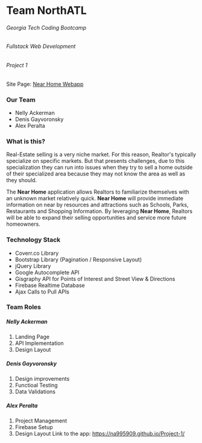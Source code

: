 # Team NorthATL

###### Georgia Tech Coding Bootcamp
###### Fullstack Web Development
###### Project 1
Site Page:
[Near Home Webapp](https://na995909.github.io/Project-1/)

### Our Team
* Nelly Ackerman
* Denis Gayvoronsky
* Alex Peralta

### What is this?

Real-Estate selling is a very niche market. For this reason, Realtor's typically specialize 
on specific markets. But that presents challenges, due to this specialization they can run into issues when they try 
to sell a home outside of their specialized area because they may not know the area as well as they should.

The **Near Home** application allows Realtors to familiarize themselves with an unknown market relatively quick. 
**Near Home** will provide immediate information on near by resources and attractions such as Schools, Parks, 
Restaurants and Shopping Information. By leveraging **Near Home**, Realtors will be able to expand their selling 
opportunities and service more future homeowners. 

### Technology Stack
* Coverr.co Library 
* Bootstrap Library (Pagination / Responsive Layout)
* jQuery Library
* Google Autocomplete API
* Gisgraphy API for Points of Interest and Street View & Directions
* Firebase Realtime Database
* Ajax Calls to Pull APIs

### Team Roles
##### *Nelly Ackerman*
1. Landing Page
1. API Implementation
1. Design Layout

##### *Denis Gayvoronsky*
1. Design improvements
1. Functioal Testing
1. Data Validations

##### *Alex Peralta*
1. Project Management
1. Firebase Setup
1. Design Layout
Link to the app: https://na995909.github.io/Project-1/



